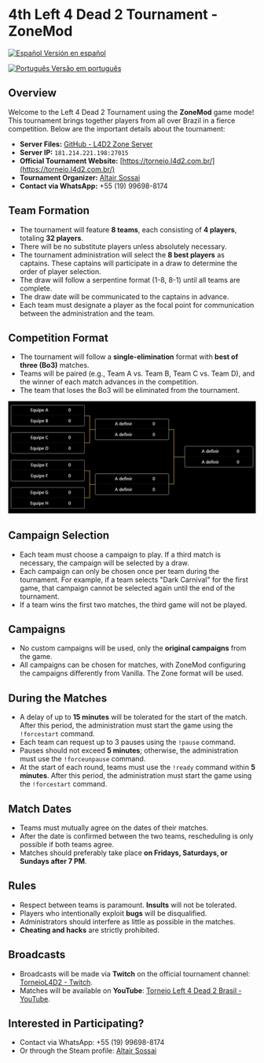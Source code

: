 # 4th Left 4 Dead 2 Tournament - ZoneMod

[![Español](https://flagcdn.com/w20/es.png) Versión en español](README.es.md)

[![Português](https://flagcdn.com/w20/br.png) Versão em português](README.md)

## Overview
Welcome to the Left 4 Dead 2 Tournament using the **ZoneMod** game mode! This tournament brings together players from all over Brazil in a fierce competition. Below are the important details about the tournament:

- **Server Files:** [GitHub - L4D2 Zone Server](https://github.com/altair-sossai/l4d2-zone-server)
- **Server IP:** `181.214.221.198:27015`
- **Official Tournament Website:** [https://torneio.l4d2.com.br/](https://torneio.l4d2.com.br/)
- **Tournament Organizer:** [Altair Sossai](https://steamcommunity.com/id/altairsossai/)
- **Contact via WhatsApp:** +55 (19) 99698-8174

## Team Formation
- The tournament will feature **8 teams**, each consisting of **4 players**, totaling **32 players**.
- There will be no substitute players unless absolutely necessary.
- The tournament administration will select the **8 best players** as captains. These captains will participate in a draw to determine the order of player selection.
- The draw will follow a serpentine format (1-8, 8-1) until all teams are complete.
- The draw date will be communicated to the captains in advance.
- Each team must designate a player as the focal point for communication between the administration and the team.

## Competition Format
- The tournament will follow a **single-elimination** format with **best of three (Bo3)** matches.
- Teams will be paired (e.g., Team A vs. Team B, Team C vs. Team D), and the winner of each match advances in the competition.
- The team that loses the Bo3 will be eliminated from the tournament.

![Competition Format](assets/competition-format.jpg)

## Campaign Selection
- Each team must choose a campaign to play. If a third match is necessary, the campaign will be selected by a draw.
- Each campaign can only be chosen once per team during the tournament. For example, if a team selects "Dark Carnival" for the first game, that campaign cannot be selected again until the end of the tournament.
- If a team wins the first two matches, the third game will not be played.

## Campaigns
- No custom campaigns will be used, only the **original campaigns** from the game.
- All campaigns can be chosen for matches, with ZoneMod configuring the campaigns differently from Vanilla. The Zone format will be used.

## During the Matches
- A delay of up to **15 minutes** will be tolerated for the start of the match. After this period, the administration must start the game using the `!forcestart` command.
- Each team can request up to 3 pauses using the `!pause` command.
- Pauses should not exceed **5 minutes**; otherwise, the administration must use the `!forceunpause` command.
- At the start of each round, teams must use the `!ready` command within **5 minutes**. After this period, the administration must start the game using the `!forcestart` command.

## Match Dates
- Teams must mutually agree on the dates of their matches.
- After the date is confirmed between the two teams, rescheduling is only possible if both teams agree.
- Matches should preferably take place **on Fridays, Saturdays, or Sundays after 7 PM**.

## Rules
- Respect between teams is paramount. **Insults** will not be tolerated.
- Players who intentionally exploit **bugs** will be disqualified.
- Administrators should interfere as little as possible in the matches.
- **Cheating and hacks** are strictly prohibited.

## Broadcasts
- Broadcasts will be made via **Twitch** on the official tournament channel: [TorneioL4D2 - Twitch](https://www.twitch.tv/torneiol4d2).
- Matches will be available on **YouTube**: [Torneio Left 4 Dead 2 Brasil - YouTube](https://www.youtube.com/@TorneioLeft4Dead2Brasil).

## Interested in Participating?
- Contact via WhatsApp: +55 (19) 99698-8174  
- Or through the Steam profile: [Altair Sossai](https://steamcommunity.com/id/altairsossai/)